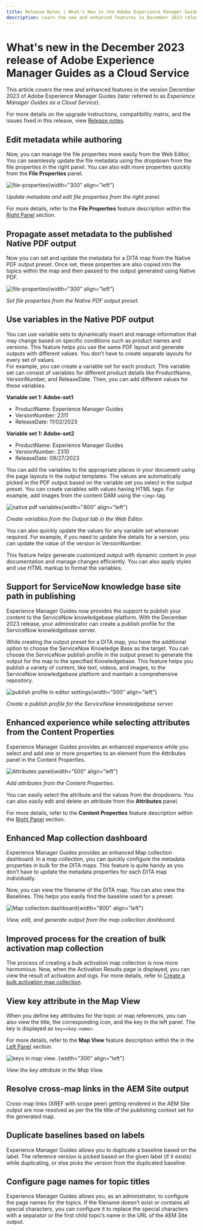 ```yaml
---
title: Release Notes | What's New in the Adobe Experience Manager Guides, December 2023 release
description: Learn the new and enhanced features in December 2023 release of Adobe Experience Manager Guides as a Cloud Service.
---
```

# What's new in the December 2023 release of Adobe Experience Manager Guides as a Cloud Service

This article covers the new and enhanced features in the version  December 2023 of Adobe Experience Manager Guides (later referred to as *Experience Manager Guides as a Cloud Service*).

For more details on the upgrade instructions, compatibility matrix, and the issues fixed in this release, view [Release notes](release-notes-2023.12.0.md).




## Edit metadata while authoring 

Now, you can manage the file properties more easily from the Web Editor, You can seamlessly update the file metadata using the dropdown from the file properties in the right panel. You can also edit more properties quickly from the **File Properties** panel.

![file-properties](assets/file-properties-general.png){width="300" align="left"}

*Update metadata and edit file properties from the right panel.*

For more details, refer to the **File Properties** feature description within the [Right Panel](../user-guide/web-editor-features.md#id2051EB003YK) section.



## Propagate asset metadata to the published Native PDF output 

Now you can set and update the metadata for a DITA map from the Native PDF output preset.  Once set, these properties are also copied into the topics within the map and then passed to the output generated using Native PDF.
 
![file-properties](assets/output-preset-file-poperties.png){width="300" align="left"}

*Set file properties from the Native PDF output preset.*


## Use variables in the Native PDF output 

You can use variable sets to dynamically insert and manage information that may change based on specific conditions such as product names and versions. This feature helps you use the same PDF layout and generate outputs with different values. You don’t have to create separate layouts for every set of values.  
For example, you can create a variable set for each product. This variable set can consist of variables for different product details like ProductName, VersionNumber, and ReleaseDate. Then, you can add different values for these variables. 

**Variable set 1: Adobe-set1**

* ProductName: Experience Manager Guides 
* VersionNumber: 2311
* ReleaseDate: 11/02/2023

**Variable set 1: Adobe-set2**

* ProductName: Experience Manager Guides 
* VersionNumber: 2310
* ReleaseDate: 09/27/2023
 

  

You can add the variables to the appropriate places in your document using the page layouts in the output templates. The values are automatically picked in the PDF output based on the variable set you select in the output preset. You can create variables with values having HTML tags. For example, add images from the content DAM using the `<img>` tag.

![native pdf variables](assets/native-pdf-variables.png){width="800" align="left"}

*Create variables from the Output tab in the Web Editor.*

You can also quickly update the values for any variable set whenever required. For example, if you need to update the details for a version, you can update the value of the version in VersionNumber. 

This feature helps generate customized output with dynamic content in your documentation and manage changes efficiently. You can also apply styles and use HTML markup to format the variables.



## Support for ServiceNow knowledge base site path in publishing

Experience Manager Guides now provides the support to publish your content to the ServiceNow knowledgebase platform. With the December 2023 release, your administrator can create a publish profile for the ServiceNow knowledgebase server. 

While creating the output preset for a DITA map, you have the additional option to choose the ServiceNow Knowledge Base as the target.  You can choose the ServiceNow publish profile in the output preset to generate the output for the map to the specified Knowledgebase.
This feature helps you publish a variety of content, like text, videos, and images, to the ServiceNow knowledgebase platform and maintain a comprehensive repository.  

![publish profile in editor settings](assets/editor-settings-publish-profile-servicenow.png){width="500" align="left"}

*Create a publish profile for the ServiceNow knowledgebase server.*


## Enhanced experience while selecting attributes from the Content Properties 

Experience Manager Guides provides an enhanced experience while you select and add one or more properties to an element from the Attributes panel in the Content Properties. 

![Attributes panel](assets/editor-settings-publish-profile-servicenow.png){width="500" align="left"}

*Add attributes from the Content Properties.*

You can easily select the attribute and the values from the dropdowns. You can also easily edit and delete an attribute from the **Attributes** panel. 

For more details, refer to the **Content Properties** feature description within the [Right Panel](../user-guide/web-editor-features.md#id2051EB003YK) section.


## Enhanced Map collection dashboard

Experience Manager Guides provides an enhanced Map collection dashboard. In a map collection, you can quickly configure the metadata properties in bulk for the DITA maps. This feature is quite handy as you don’t have to update the metadata properties for each DITA map individually.
 
Now, you can view the filename of the DITA map. You can also view the Baselines. This helps you easily find the baseline used for a preset.

![Map collection dashboard](assets/map-collection-dashboard.png){width="800" align="left"}

*View, edit, and generate output from the map collection dashboard.* 

## Improved process for the creation of bulk activation map collection

The process of creating a bulk activation map collection is now more harmonious. Now, when the Activation Results page is displayed, you can view the result of activation and logs. 
For more details, refer to [Create a bulk activation map collection](../user-guide/conf-bulk-activation-create-map-collection.md).


## View key attribute in the Map View

When you define key attributes for the topic or map references, you can also view the title, the corresponding icon, and the key in the left panel. The key is displayed as `key=<key-name>`.

For more details, refer to the **Map View** feature description within the in the [Left Panel](../user-guide/web-editor-features.md#id2051EA0M0HS) section.

![keys in map view](assets/view-key-title-map-view.png). {width="300" align="left"}

*View the key attribute in the Map View.*

## Resolve cross-map links in the AEM Site output 

Cross-map links (XREF with scope peer) getting rendered in the AEM Site output are now resolved as per the file title of the publishing context set for the generated map.


## Duplicate baselines based on labels
	
Experience Manager Guides allows you to duplicate a baseline based on the label. The reference version is picked based on the given label (if it exists) while duplicating, or else picks the version from the duplicated baseline.

## Configure page names for topic titles 

Experience Manager Guides allows you, as an administrator, to configure the page names for the topics. If the filename doesn’t exist or contains all special characters, you can configure it to replace the special characters with a separator or the first child topic’s name in the URL of the AEM Site output.




